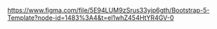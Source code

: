 https://www.figma.com/file/5E94LUM9zSrus33yjp6gth/Bootstrap-5-Template?node-id=1483%3A4&t=el1whZ454HtYR4GV-0 
